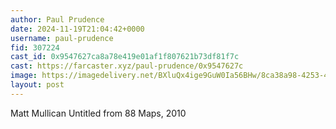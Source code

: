 ```yaml
---
author: Paul Prudence
date: 2024-11-19T21:04:42+0000
username: paul-prudence
fid: 307224
cast_id: 0x9547627ca8a78e419e01af1f807621b73df81f7c
cast: https://farcaster.xyz/paul-prudence/0x9547627c
image: https://imagedelivery.net/BXluQx4ige9GuW0Ia56BHw/8ca38a98-4253-4442-e3c1-580ac66fc800/original
layout: post
---
```


Matt Mullican
Untitled from 88 Maps, 2010

<img src='https://imagedelivery.net/BXluQx4ige9GuW0Ia56BHw/8ca38a98-4253-4442-e3c1-580ac66fc800/original' alt='' referrerpolicy='no-referrer'/>
